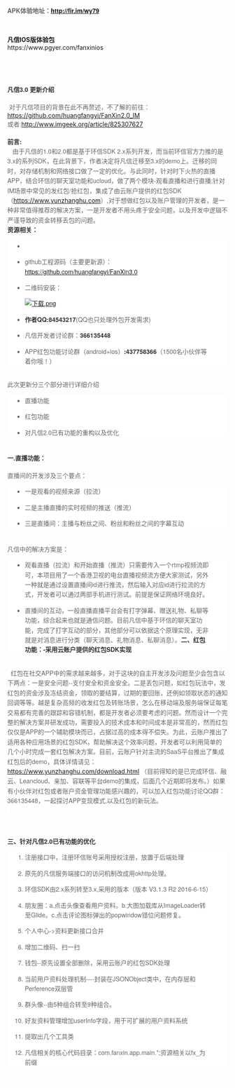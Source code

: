 <p>
    <span style="box-sizing: border-box; font-weight: 700; color: rgb(51, 51, 51); font-family: &quot;Helvetica Neue&quot;, STHeiti, 微软雅黑, &quot;Microsoft YaHei&quot;, Helvetica, Arial, sans-serif; font-size: 14px; line-height: 22.4px; background-color: rgb(255, 255, 255);"><span style="color: rgb(102, 102, 102); font-family: &#39;Helvetica Neue&#39;, STHeiti, 微软雅黑, &#39;Microsoft YaHei&#39;, Helvetica, Arial, sans-serif; font-size: 14px; line-height: 22.4px; background-color: rgb(255, 255, 255);">APK体验地址：</span><a href="http://fir.im/wy79" target="_blank" style="font-family: &#39;Helvetica Neue&#39;, STHeiti, 微软雅黑, &#39;Microsoft YaHei&#39;, Helvetica, Arial, sans-serif; font-size: 14px; line-height: 22.4px; white-space: normal; background-color: rgb(255, 255, 255);">http://fir.im/wy79</a></span>
</p>
<p>
    <br/>
</p>
<p>
    <strong>凡信IOS版体验包</strong><br/>https://www.pgyer.com/fanxinios

<br/>
</p>
<p>
    <br/>
</p>
<p>
    <br/>
</p>
<p>
    <span style="box-sizing: border-box; font-weight: 700; color: rgb(51, 51, 51); font-family: &quot;Helvetica Neue&quot;, STHeiti, 微软雅黑, &quot;Microsoft YaHei&quot;, Helvetica, Arial, sans-serif; font-size: 14px; line-height: 22.4px; background-color: rgb(255, 255, 255);">凡信3.0 更新介绍</span><br/><br/><span style="color: rgb(102, 102, 102); font-family: &quot;Helvetica Neue&quot;, STHeiti, 微软雅黑, &quot;Microsoft YaHei&quot;, Helvetica, Arial, sans-serif; font-size: 14px; line-height: 22.4px; background-color: rgb(255, 255, 255);">&nbsp;对于凡信项目的背景在此不再赘述，不了解的前往：</span><a href="https://github.com/huangfangyi/FanXin2.0_IM" target="_blank">https://github.com/huangfangyi/FanXin2.0_IM</a><br/><span style="color: rgb(102, 102, 102); font-family: &quot;Helvetica Neue&quot;, STHeiti, 微软雅黑, &quot;Microsoft YaHei&quot;, Helvetica, Arial, sans-serif; font-size: 14px; line-height: 22.4px; background-color: rgb(255, 255, 255);">或者:</span><a href="http://www.imgeek.org/article/825307627">http://www.imgeek.org/article/825307627</a><br/><br/><span style="box-sizing: border-box; font-weight: 700; color: rgb(51, 51, 51); font-family: &quot;Helvetica Neue&quot;, STHeiti, 微软雅黑, &quot;Microsoft YaHei&quot;, Helvetica, Arial, sans-serif; font-size: 14px; line-height: 22.4px; background-color: rgb(255, 255, 255);">前言:</span><br/><span style="color: rgb(102, 102, 102); font-family: &quot;Helvetica Neue&quot;, STHeiti, 微软雅黑, &quot;Microsoft YaHei&quot;, Helvetica, Arial, sans-serif; font-size: 14px; line-height: 22.4px; background-color: rgb(255, 255, 255);">&nbsp; &nbsp;由于凡信的1.0和2.0都是基于环信SDK 2.x系列开发，而当前环信官方力推的是3.x的系列SDK，在此背景下，作者决定将凡信迁移至3.x的demo上。迁移的同时，对存储机制和网络接口做了一定的优化。与此同时，针对时下火热的直播APP，结合环信的聊天室功能和ucloud，做了两个模块-观看直播和进行直播;针对IM场景中常见的发红包/抢红包，集成了由云账户提供的红包SDK（</span><a href="https://www.yunzhanghu.com/" target="_blank">https://www.yunzhanghu.com</a><span style="color: rgb(102, 102, 102); font-family: &quot;Helvetica Neue&quot;, STHeiti, 微软雅黑, &quot;Microsoft YaHei&quot;, Helvetica, Arial, sans-serif; font-size: 14px; line-height: 22.4px; background-color: rgb(255, 255, 255);">）,对于想做红包以及账户管理的开发者，是一种非常值得推荐的解决方案，一是开发者不用头疼于安全问题，以及开发中逻辑不严谨导致的资金转移丢包的问题。</span><br/><span style="box-sizing: border-box; font-weight: 700; color: rgb(51, 51, 51); font-family: &quot;Helvetica Neue&quot;, STHeiti, 微软雅黑, &quot;Microsoft YaHei&quot;, Helvetica, Arial, sans-serif; font-size: 14px; line-height: 22.4px; background-color: rgb(255, 255, 255);">资源相关：</span><br/>
</p>
<ul style="box-sizing: border-box; padding: 0px 40px; color: rgb(102, 102, 102); font-family: &quot;Helvetica Neue&quot;, STHeiti, 微软雅黑, &quot;Microsoft YaHei&quot;, Helvetica, Arial, sans-serif; font-size: 14px; line-height: 22.4px; white-space: normal; background-color: rgb(255, 255, 255);" class=" list-paddingleft-2">
    <li>
        <p>
            <br/>
        </p>
    </li>
    <li>
        <p>
            github工程源码（主要更新源）：<a href="https://github.com/huangfangyi/FanXin3.0" target="_blank">https://github.com/huangfangyi/FanXin3.0</a>
        </p>
    </li>
    <li>
        <p>
            二维码安装：
        </p>
        <p>
            <a href="http://www.imgeek.org/uploads/article/20160717/7d706304e3c4a2258bd50d8a3305d07f.png" target="_blank"><img src="http://www.imgeek.org/uploads/article/20160717/7d706304e3c4a2258bd50d8a3305d07f.png" title="下载.png" alt="下载.png"/></a>
        </p>
    </li>
    <li>
        <p>
            <span style="box-sizing: border-box; font-weight: 700; color: rgb(51, 51, 51);">作者QQ:84543217</span>(QQ也只处理外包开发需求)
        </p>
    </li>
    <li>
        <p>
            凡信开发者讨论群：<span style="box-sizing: border-box; font-weight: 700; color: rgb(51, 51, 51);">366135448</span>
        </p>
    </li>
    <li>
        <p>
            APP红包功能讨论群（android+ios）<span style="box-sizing: border-box; font-weight: 700; color: rgb(51, 51, 51);">:437758366</span>（1500名小伙伴等着你哦！）
        </p>
    </li>
</ul>
<p>
    <br/><span style="color: rgb(102, 102, 102); font-family: &quot;Helvetica Neue&quot;, STHeiti, 微软雅黑, &quot;Microsoft YaHei&quot;, Helvetica, Arial, sans-serif; font-size: 14px; line-height: 22.4px; background-color: rgb(255, 255, 255);">此次更新分三个部分进行详细介绍</span><br/>
</p>
<ul style="box-sizing: border-box; padding: 0px 40px; color: rgb(102, 102, 102); font-family: &quot;Helvetica Neue&quot;, STHeiti, 微软雅黑, &quot;Microsoft YaHei&quot;, Helvetica, Arial, sans-serif; font-size: 14px; line-height: 22.4px; white-space: normal; background-color: rgb(255, 255, 255);" class=" list-paddingleft-2">
    <li>
        <p>
            直播功能
        </p>
    </li>
    <li>
        <p>
            红包功能
        </p>
    </li>
    <li>
        <p>
            对凡信2.0已有功能的重构以及优化
        </p>
    </li>
</ul>
<p>
    <span style="color: rgb(102, 102, 102); font-family: &quot;Helvetica Neue&quot;, STHeiti, 微软雅黑, &quot;Microsoft YaHei&quot;, Helvetica, Arial, sans-serif; font-size: 14px; line-height: 22.4px; background-color: rgb(255, 255, 255);">&nbsp;</span><br/><span style="box-sizing: border-box; font-weight: 700; color: rgb(51, 51, 51); font-family: &quot;Helvetica Neue&quot;, STHeiti, 微软雅黑, &quot;Microsoft YaHei&quot;, Helvetica, Arial, sans-serif; font-size: 14px; line-height: 22.4px; background-color: rgb(255, 255, 255);">一.直播功能：</span><br/><br/><span style="color: rgb(102, 102, 102); font-family: &quot;Helvetica Neue&quot;, STHeiti, 微软雅黑, &quot;Microsoft YaHei&quot;, Helvetica, Arial, sans-serif; font-size: 14px; line-height: 22.4px; background-color: rgb(255, 255, 255);">直播间的开发涉及三个要点：</span><br/>
</p>
<ul style="box-sizing: border-box; padding: 0px 40px; color: rgb(102, 102, 102); font-family: &quot;Helvetica Neue&quot;, STHeiti, 微软雅黑, &quot;Microsoft YaHei&quot;, Helvetica, Arial, sans-serif; font-size: 14px; line-height: 22.4px; white-space: normal; background-color: rgb(255, 255, 255);" class=" list-paddingleft-2">
    <li>
        <p>
            一是观看的视频来源（拉流）
        </p>
    </li>
    <li>
        <p>
            二是主播直播的实时视频的推送（推流）
        </p>
    </li>
    <li>
        <p>
            三是直播间：主播与粉丝之间、粉丝和粉丝之间的字幕互动
        </p>
    </li>
</ul>
<p>
    <span style="color: rgb(102, 102, 102); font-family: &quot;Helvetica Neue&quot;, STHeiti, 微软雅黑, &quot;Microsoft YaHei&quot;, Helvetica, Arial, sans-serif; font-size: 14px; line-height: 22.4px; background-color: rgb(255, 255, 255);">&nbsp;</span><br/><span style="color: rgb(102, 102, 102); font-family: &quot;Helvetica Neue&quot;, STHeiti, 微软雅黑, &quot;Microsoft YaHei&quot;, Helvetica, Arial, sans-serif; font-size: 14px; line-height: 22.4px; background-color: rgb(255, 255, 255);">凡信中的解决方案是：</span><br/>
</p>
<ul style="box-sizing: border-box; padding: 0px 40px; color: rgb(102, 102, 102); font-family: &quot;Helvetica Neue&quot;, STHeiti, 微软雅黑, &quot;Microsoft YaHei&quot;, Helvetica, Arial, sans-serif; font-size: 14px; line-height: 22.4px; white-space: normal; background-color: rgb(255, 255, 255);" class=" list-paddingleft-2">
    <li>
        <p>
            观看直播（拉流）和开始直播（推流）只需要传入一个rtmp视频流即可，本项目用了一个香港卫视的电台直播视频流方便大家测试，另外一种就是通过设置直播间id进行推流，然后输入对应id进行拉流的方式，开发者可以通过两部手机进行测试。前提是保证网络环境良好。
        </p>
    </li>
    <li>
        <p>
            直播间的互动，一般直播直播平台会有打字弹幕、赠送礼物、私聊等功能，综合起来也就是通信问题。目前凡信中基于环信的聊天室功能，完成了打字互动的部分，其他部分可以依据这个原理实现，无非就是对消息进行分类（聊天消息、礼物消息、私聊消息）。<span style="color: rgb(51, 51, 51); font-weight: 700; line-height: 22.4px;">二、红包功能：-采用云账户提供的红包SDK实现</span>
        </p>
    </li>
</ul>
<p>
    <br/><span style="color: rgb(102, 102, 102); font-family: &quot;Helvetica Neue&quot;, STHeiti, 微软雅黑, &quot;Microsoft YaHei&quot;, Helvetica, Arial, sans-serif; font-size: 14px; line-height: 22.4px; background-color: rgb(255, 255, 255);">&nbsp; 红包在社交APP中的需求越来越多，对于这块的自主开发涉及问题至少会包含以下两点：一是安全问题--支付安全和资金安全。二是丢包问题，如红包玩法中，发红包的资金涉及冻结资金，领取的要结算，过期的要回账，还例如领取状态的通知回调等等。越是复杂高频的收发红包及转账场景，怎么在移动端及服务端保证每笔交易都有完善的跟踪和容错机制，都是开发者必须要考虑的问题。然而设计一个完整的解决方案并研发成功，需要投入的技术成本和时间成本是非常高的，然而红包仅仅是APP的一个辅助模块而已，占据过高的成本得不偿失。为此，云账户推出了适用各种应用场景的红包SDK，帮助解决这个效率问题，开发者可以利用简单的几个小时完成一套红包解决方案。目前，云账户针对主流的SaaS平台推出了集成红包后的demo，具体详情请见：</span><a href="https://www.yunzhanghu.com/download.html" target="_blank">https://www.yunzhanghu.com/download.html</a><span style="color: rgb(102, 102, 102); font-family: &quot;Helvetica Neue&quot;, STHeiti, 微软雅黑, &quot;Microsoft YaHei&quot;, Helvetica, Arial, sans-serif; font-size: 14px; line-height: 22.4px; background-color: rgb(255, 255, 255);">&nbsp;（目前得知的是已完成环信、融云、Leancloud、亲加、容联等平台demo的集成，后面几个近期即将发布。）如果有小伙伴对红包或者账户资金管理功能感兴趣的，可以加入红包功能讨论QQ群：366135448，一起探讨APP变现模式,以及红包的新玩法。</span><br/><span style="color: rgb(102, 102, 102); font-family: &quot;Helvetica Neue&quot;, STHeiti, 微软雅黑, &quot;Microsoft YaHei&quot;, Helvetica, Arial, sans-serif; font-size: 14px; line-height: 22.4px; background-color: rgb(255, 255, 255);">&nbsp;</span><br/>
</p>
<p>
    <br/><br/><span style="box-sizing: border-box; font-weight: 700; color: rgb(51, 51, 51); font-family: &quot;Helvetica Neue&quot;, STHeiti, 微软雅黑, &quot;Microsoft YaHei&quot;, Helvetica, Arial, sans-serif; font-size: 14px; line-height: 22.4px; background-color: rgb(255, 255, 255);">三、针对凡信2.0已有功能的优化</span><br/>
</p>
<ol style="box-sizing: border-box; padding: 0px 40px; color: rgb(102, 102, 102); font-family: &quot;Helvetica Neue&quot;, STHeiti, 微软雅黑, &quot;Microsoft YaHei&quot;, Helvetica, Arial, sans-serif; font-size: 14px; line-height: 22.4px; white-space: normal; background-color: rgb(255, 255, 255);" class=" list-paddingleft-2">
    <li>
        <p>
            注册接口中，注册环信账号采用授权注册，放置于后端处理
        </p>
    </li>
    <li>
        <p>
            原先的凡信服务端接口的访问机制改成用okhttp处理。
        </p>
    </li>
    <li>
        <p>
            环信SDK由2.x系列转至3.x,采用的版本（版本 V3.1.3 R2 2016-6-15）
        </p>
    </li>
    <li>
        <p>
            朋友圈：a.点击头像查看用户资料。b.大图加载库从ImageLoader转至Glide。c.点击评论图标弹出的popwindow错位问题修复。
        </p>
    </li>
    <li>
        <p>
            个人中心-&gt;资料更新接口合并
        </p>
    </li>
    <li>
        <p>
            增加二维码、扫一扫
        </p>
    </li>
    <li>
        <p>
            钱包--原先设置全部删除，采用云账户的红包SDK处理
        </p>
    </li>
    <li>
        <p>
            当前用户资料处理机制----封装在JSONObject类中，在内存层和Perference双层管
        </p>
    </li>
    <li>
        <p>
            群头像--由5种组合转至9种组合。
        </p>
    </li>
    <li>
        <p>
            好友资料管理增加userInfo字段，用于可扩展的用户资料系统
        </p>
    </li>
    <li>
        <p>
            提取出几个工具类
        </p>
    </li>
    <li>
        <p>
            凡信相关的核心代码目录：com.fanxin.app.main.*;资源相关以fx_为前缀
        </p>
    </li>
</ol>
<p>
    <span style="color: rgb(102, 102, 102); font-family: &quot;Helvetica Neue&quot;, STHeiti, 微软雅黑, &quot;Microsoft YaHei&quot;, Helvetica, Arial, sans-serif; font-size: 14px; line-height: 22.4px; background-color: rgb(255, 255, 255);">&nbsp;</span><br/><br/>
</p>
<p>
    <br/>
</p>
<p>
    <br/>
</p>
<p>
    <br/>
</p>
<p>
    <br/>
</p>
<p>
    <br/>
</p>
<p>
    <br/>
</p>
